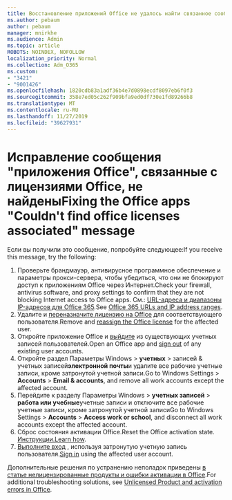 ```yaml
---
title: Восстановление приложений Office не удалось найти связанное сообщение с лицензиями Office
ms.author: pebaum
author: pebaum
manager: mnirkhe
ms.audience: Admin
ms.topic: article
ROBOTS: NOINDEX, NOFOLLOW
localization_priority: Normal
ms.collection: Adm_O365
ms.custom:
- "3421"
- "9001426"
ms.openlocfilehash: 1820cdb83a1adf36b4e7d0898ecdf8097eb6f0f3
ms.sourcegitcommit: 358e7ed05c262f909bfa9ed0df730e1fd89266b8
ms.translationtype: MT
ms.contentlocale: ru-RU
ms.lasthandoff: 11/27/2019
ms.locfileid: "39627931"
---
```

# <a name="fixing-the-office-apps-couldnt-find-office-licenses-associated-message"></a><span data-ttu-id="91a70-102">Исправление сообщения "приложения Office", связанные с лицензиями Office, не найдены</span><span class="sxs-lookup"><span data-stu-id="91a70-102">Fixing the Office apps "Couldn't find office licenses associated" message</span></span>

<span data-ttu-id="91a70-103">Если вы получили это сообщение, попробуйте следующее:</span><span class="sxs-lookup"><span data-stu-id="91a70-103">If you receive this message, try the following:</span></span>

1. <span data-ttu-id="91a70-104">Проверьте брандмауэр, антивирусное программное обеспечение и параметры прокси-сервера, чтобы убедиться, что они не блокируют доступ к приложениям Office через Интернет.</span><span class="sxs-lookup"><span data-stu-id="91a70-104">Check your firewall, antivirus software, and proxy settings to confirm that they are not blocking Internet access to Office apps.</span></span> <span data-ttu-id="91a70-105">См.: [URL-адреса и диапазоны IP-адресов для Office 365](https://docs.microsoft.com/office365/enterprise/urls-and-ip-address-ranges).</span><span class="sxs-lookup"><span data-stu-id="91a70-105">See [Office 365 URLs and IP address ranges](https://docs.microsoft.com/office365/enterprise/urls-and-ip-address-ranges).</span></span>
2. <span data-ttu-id="91a70-106">Удалите и [переназначите лицензию на Office](https://docs.microsoft.com/office365/admin/manage/assign-licenses-to-users) для соответствующего пользователя.</span><span class="sxs-lookup"><span data-stu-id="91a70-106">Remove and [reassign the Office license](https://docs.microsoft.com/office365/admin/manage/assign-licenses-to-users) for the affected user.</span></span> 
3. <span data-ttu-id="91a70-107">Откройте приложение Office и [выйдите](https://support.office.com/article/5a20dc11-47e9-4b6f-945d-478cb6d92071) из существующих учетных записей пользователей.</span><span class="sxs-lookup"><span data-stu-id="91a70-107">Open an Office app and [sign out](https://support.office.com/article/5a20dc11-47e9-4b6f-945d-478cb6d92071) of any existing user accounts.</span></span>
4. <span data-ttu-id="91a70-108">Откройте раздел Параметры Windows > **учетных** > записей & учетных записей**электронной почты**и удалите все рабочие учетные записи, кроме затронутой учетной записи.</span><span class="sxs-lookup"><span data-stu-id="91a70-108">Go to Windows Settings > **Accounts** > **Email & accounts**, and remove all work accounts except the affected account.</span></span>
5. <span data-ttu-id="91a70-109">Перейдите к разделу Параметры Windows > **учетных записей** > **работа или учебные**учетные записи и отключите все рабочие учетные записи, кроме затронутой учетной записи</span><span class="sxs-lookup"><span data-stu-id="91a70-109">Go to Windows Settings > **Accounts** > **Access work or school**, and disconnect all work accounts except the affected account.</span></span>
6. <span data-ttu-id="91a70-110">Сброс состояния активации Office.</span><span class="sxs-lookup"><span data-stu-id="91a70-110">Reset the Office activation state.</span></span> <span data-ttu-id="91a70-111">[Инструкции.](https://docs.microsoft.com/office365/troubleshoot/activation/reset-office-365-proplus-activation-state)</span><span class="sxs-lookup"><span data-stu-id="91a70-111">[Learn how](https://docs.microsoft.com/office365/troubleshoot/activation/reset-office-365-proplus-activation-state).</span></span>
7. <span data-ttu-id="91a70-112">[Выполните вход](https://support.office.com/article/628ea040-f265-49de-b986-be09c3ebf8a9) , используя затронутую учетную запись пользователя.</span><span class="sxs-lookup"><span data-stu-id="91a70-112">[Sign in](https://support.office.com/article/628ea040-f265-49de-b986-be09c3ebf8a9) using the affected user account.</span></span>

<span data-ttu-id="91a70-113">Дополнительные решения по устранению неполадок приведены [в статье нелицензированные продукты и ошибки активации в Office](https://support.office.com/Article/0d23d3c0-c19c-4b2f-9845-5344fedc4380).</span><span class="sxs-lookup"><span data-stu-id="91a70-113">For additional troubleshooting solutions, see [Unlicensed Product and activation errors in Office](https://support.office.com/Article/0d23d3c0-c19c-4b2f-9845-5344fedc4380).</span></span>